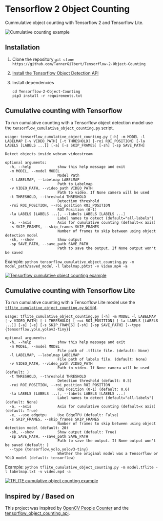 # Tensorflow 2 Object Counting

Cummulative object counting with Tensorflow 2 and Tensorflow Lite.

![Cumulative counting example](doc/cumulative_object_counting.PNG)

## Installation

1. Clone the repository 
   ```git clone https://github.com/TannerGilbert/Tensorflow-2-Object-Counting```

2. [Install the Tensorflow Object Detection API](https://github.com/tensorflow/models/blob/master/research/object_detection/g3doc/tf2.md#installation)

3. Install dependencies
   ```
   cd Tensorflow-2-Object-Counting
   pip3 install -r requirements.txt
   ```

## Cumulative counting with Tensorflow

To run cumulative counting with a Tensorflow object detection model use the [`tensorflow_cumulative_object_counting.py` script](tensorflow_cumulative_object_counting.py).

```
usage: tensorflow_cumulative_object_counting.py [-h] -m MODEL -l LABELMAP [-v VIDEO_PATH] [-t THRESHOLD] [-roi ROI_POSITION] [-la LABELS [LABELS ...]] [-a] [-s SKIP_FRAMES] [-sh] [-sp SAVE_PATH]

Detect objects inside webcam videostream

optional arguments:
  -h, --help            show this help message and exit
  -m MODEL, --model MODEL
                        Model Path
  -l LABELMAP, --labelmap LABELMAP
                        Path to Labelmap
  -v VIDEO_PATH, --video_path VIDEO_PATH
                        Path to video. If None camera will be used
  -t THRESHOLD, --threshold THRESHOLD
                        Detection threshold
  -roi ROI_POSITION, --roi_position ROI_POSITION
                        ROI Position (0-1)
  -la LABELS [LABELS ...], --labels LABELS [LABELS ...]
                        Label names to detect (default="all-labels")
  -a, --axis            Axis for cumulative counting (default=x axis)
  -s SKIP_FRAMES, --skip_frames SKIP_FRAMES
                        Number of frames to skip between using object detection model
  -sh, --show           Show output
  -sp SAVE_PATH, --save_path SAVE_PATH
                        Path to save the output. If None output won't be saved
```

Example:
    `python tensorflow_cumulative_object_counting.py -m model_path/saved_model -l labelmap.pbtxt -v video.mp4 -a`

[![Tensorflow cumulative object counting example](doc/tensorflow_x_axis_person_counting.gif)](https://youtu.be/UN7wRNDjvSg)

## Cumulative counting with Tensorflow Lite

To run cumulative counting with a Tensorflow Lite model use the [`tflite_cumulative_object_counting.py` script](tflite_cumulative_object_counting.py).

```
usage: tflite_cumulative_object_counting.py [-h] -m MODEL -l LABELMAP [-v VIDEO_PATH] [-t THRESHOLD] [-roi ROI_POSITION] [-la LABELS [LABELS ...]] [-a] [-e] [-s SKIP_FRAMES] [-sh] [-sp SAVE_PATH] [--type {tensorflow,yolo,yolov3-tiny}]

optional arguments:
  -h, --help            show this help message and exit
  -m MODEL, --model MODEL
                        File path of .tflite file. (default: None)
  -l LABELMAP, --labelmap LABELMAP
                        File path of labels file. (default: None)
  -v VIDEO_PATH, --video_path VIDEO_PATH
                        Path to video. If None camera will be used (default: )
  -t THRESHOLD, --threshold THRESHOLD
                        Detection threshold (default: 0.5)
  -roi ROI_POSITION, --roi_position ROI_POSITION
                        ROI Position (0-1) (default: 0.6)
  -la LABELS [LABELS ...], --labels LABELS [LABELS ...]
                        Label names to detect (default="all-labels") (default: None)
  -a, --axis            Axis for cumulative counting (default=x axis) (default: True)
  -e, --use_edgetpu     Use EdgeTPU (default: False)
  -s SKIP_FRAMES, --skip_frames SKIP_FRAMES
                        Number of frames to skip between using object detection model (default: 20)
  -sh, --show           Show output (default: True)
  -sp SAVE_PATH, --save_path SAVE_PATH
                        Path to save the output. If None output won't be saved (default: )
  --type {tensorflow,yolo,yolov3-tiny}
                        Whether the original model was a Tensorflow or YOLO model (default: tensorflow)
```

Example:
    `python tflite_cumulative_object_counting.py -m model.tflite -l labelmap.txt -v video.mp4 -a`

[![TFLITE cumulative object counting example](doc/tflite_x_axis_person_counting.gif)](https://youtu.be/cqyOgifVqZs)

## Inspired by / Based on

This project was inspired by [OpenCV People Counter](https://www.pyimagesearch.com/2018/08/13/opencv-people-counter/) and the [tensorflow_object_counting_api](https://github.com/ahmetozlu/tensorflow_object_counting_api).